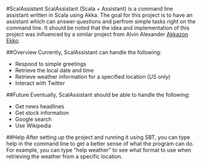 #ScalAssistant
ScalAssistant (Scala + Assistant) is a command line assistant written in Scala using Akka. The goal for this project is to have an assistant which can answer questions and perfrom simple tasks right on the command line. It should be noted that the idea and implementation of this project was influenced by a similar project from Alvin Alexander [Akkazon Ekko](https://github.com/alvinj/AkkazonEkko/blob/master/README.md).

##Overview
Currently, ScalAssistant can handle the following:
- Respond to simple greetings
- Retrieve the local date and time
- Retrieve weather information for a specified location (US only)
- Interact with Twitter

##Future
Eventually, ScalAssistant should be able to handle the following:
- Get news headlines
- Get stock information
- Google search
- Use Wikipedia

##Help
After setting up the project and running it using SBT, you can type help in the command line to get a better sense of what the program can do. For example, you can type "help weather" to see what format to use when retrieving the weather from a specific location.